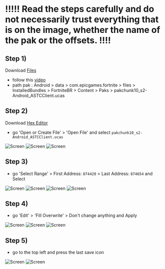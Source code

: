 # !!!!! Read the steps carefully and do not necessarily trust everything that is on the image, whether the name of the pak or the offsets. !!!!
## Step 1) 
Download [Files](https://play.google.com/store/apps/details?id=com.marc.files) 
- follow this [video](https://youtu.be/8N6MFhZ8XlY?si=ULY7uNq79dFiOSix)
- path pak : Android > data > com.epicgames.fortnite > files > InstalledBundles > FortniteBR > Content > Paks > pakchunk10_s2-Android_ASTCClient.ucas

## Step 2)
Download [Hex Editor](https://play.google.com/store/apps/details?id=tk.yunus.hexeditor&pcampaignid=web_share)
- go 'Open or Create File' > 'Open File' and select ```pakchunk10_s2-Android_ASTCClient.ucas```

![Screen](../../Assets/OrangeCopy/OrangeCopy1.jpg)
![Screen](../../Assets/OrangeCopy/OrangeCopy2.jpg)
![Screen](../../Assets/OrangeCopy/OrangeCopy3.jpg)

## Step 3)
- go 'Select Range' > First Address: ```874420``` > Last Address: ```874654``` and Select

![Screen](../../Assets/OrangeCopy/OrangeCopy4.jpg)
![Screen](../../Assets/OrangeCopy/OrangeCopy5.jpg)
![Screen](../../Assets/OrangeCopy/OrangeCopy6.jpg)
![Screen](../../Assets/OrangeCopy/OrangeCopy7.jpg)

## Step 4)
- go 'Edit' > 'Fill Overwrite' > Don't change anything and Apply

![Screen](../../Assets/DevInventory/DevInventory8.jpg)
![Screen](../../Assets/DevInventory/DevInventory9.jpg)
![Screen](../../Assets/DevInventory/DevInventory10.jpg)

## Step 5)
- go to the top left and press the last save icon

![Screen](../../Assets/DevInventory/DevInventory11.jpg)
![Screen](../../Assets/DevInventory/DevInventory12.jpg)